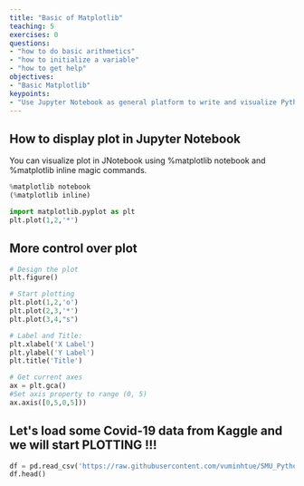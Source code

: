 ```yaml
---
title: "Basic of Matplotlib"
teaching: 5
exercises: 0
questions:
- "how to do basic arithmetics"
- "how to initialize a variable"
- "how to get help"
objectives:
- "Basic Matplotlib"
keypoints:
- "Use Jupyter Notebook as general platform to write and visualize Python code using Matplotlib."
---
```


## How to display plot in Jupyter Notebook
You can visualize plot in JNotebook using %matplotlib notebook and %matplotlib inline magic commands.

```python
%matplotlib notebook
(%matplotlib inline)

import matplotlib.pyplot as plt
plt.plot(1,2,'*')
```

## More control over plot

```python
# Design the plot
plt.figure()

# Start plotting
plt.plot(1,2,'o')
plt.plot(2,3,'*')
plt.plot(3,4,"s")

# Label and Title:
plt.xlabel('X Label')
plt.ylabel('Y Label')
plt.title('Title')

# Get current axes
ax = plt.gca()
#Set axis property to range (0, 5)
ax.axis([0,5,0,5]))
```

## Let's load some Covid-19 data from Kaggle and we will start PLOTTING !!!

```python
df = pd.read_csv('https://raw.githubusercontent.com/vuminhtue/SMU_Python_Basic/master/data/1-1-21%20US%20covid19.csv')
df.head()
```
